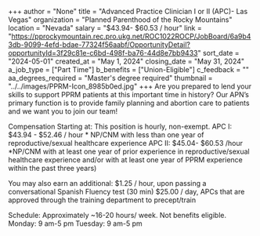 +++
author = "None"
title = "Advanced Practice Clinician I or II (APC)- Las Vegas"
organization = "Planned Parenthood of the Rocky Mountains"
location = "Nevada"
salary = "$43.94- $60.53 / hour"
link = "https://pprockymountain.rec.pro.ukg.net/ROC1022ROCP/JobBoard/6a9b43db-9099-4efd-bdae-77324f56aabf/OpportunityDetail?opportunityId=3f29c81e-c6bd-498f-ba76-44d8e7bb9433"
sort_date = "2024-05-01"
created_at = "May 1, 2024"
closing_date = "May 31, 2024"
a_job_type = ["Part Time"]
b_benefits = ["Union-Eligible"]
c_feedback = ""
aa_degrees_required = "Master's degree required"
thumbnail = "../../images/PPRM-Icon_8985b0ed.jpg"
+++
Are you prepared to lend your skills to support PPRM patients at this important time in history? Our APN’s primary function is to provide family planning and abortion care to patients and we want you to join our team!


Compensation Starting at:
This position is hourly, non-exempt.
APC I: $43.94 - $52.46 / hour * NP/CNM with less than one year of reproductive/sexual healthcare experience
APC II: $45.04- $60.53 /hour *NP/CNM with at least one year of prior experience in reproductive/sexual healthcare experience and/or with at least one year of PPRM experience within the past three years)


You may also earn an additional:
$1.25 / hour, upon passing a conversational Spanish Fluency test (30 min)
$25.00 / day, APCs that are approved through the training department to precept/train


Schedule: Approximately ~16-20 hours/ week. Not benefits eligible.  
Monday: 9 am-5 pm
Tuesday: 9 am-5 pm